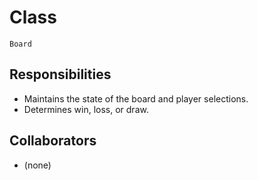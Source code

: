 # Class

`Board`

## Responsibilities

- Maintains the state of the board and player selections.
- Determines win, loss, or draw.

## Collaborators

- (none)
